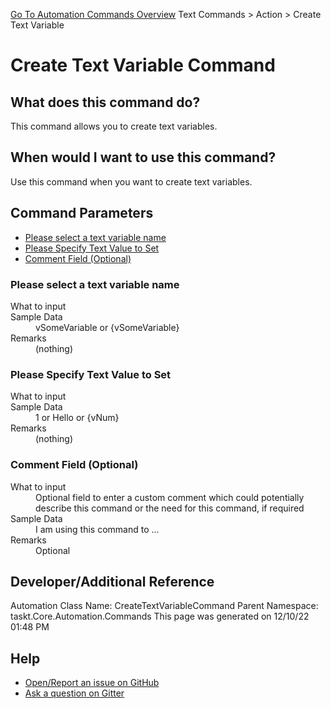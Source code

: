 <!--TITLE: Create Text Variable Command -->
<!-- SUBTITLE: a command in the Text Commands group. -->
[Go To Automation Commands Overview](/automation-commands.md)
Text Commands &gt; Action &gt; Create Text Variable


# Create Text Variable Command


## What does this command do?
This command allows you to create text variables.


## When would I want to use this command?
Use this command when you want to create text variables.


## Command Parameters
- [Please select a text variable name](#param_0)
- [Please Specify Text Value to Set](#param_1)
- [Comment Field (Optional)](#param_2)


<a id="param_0"></a>
### Please select a text variable name


<dl>
<dt>What to input</dt><dd></dd>
<dt>Sample Data</dt><dd>vSomeVariable or {vSomeVariable}</dd>
<dt>Remarks</dt><dd>(nothing)</dd>
</dl>




<a id="param_1"></a>
### Please Specify Text Value to Set


<dl>
<dt>What to input</dt><dd></dd>
<dt>Sample Data</dt><dd>1 or Hello or {vNum}</dd>
<dt>Remarks</dt><dd>(nothing)</dd>
</dl>




<a id="param_2"></a>
### Comment Field (Optional)


<dl>
<dt>What to input</dt><dd>Optional field to enter a custom comment which could potentially describe this command or the need for this command, if required</dd>
<dt>Sample Data</dt><dd>I am using this command to ...</dd>
<dt>Remarks</dt><dd>Optional</dd>
</dl>




## Developer/Additional Reference
Automation Class Name: CreateTextVariableCommand
Parent Namespace: taskt.Core.Automation.Commands
This page was generated on 12/10/22 01:48 PM


## Help
- [Open/Report an issue on GitHub](https://github.com/rcktrncn/taskt/issues/new)
- [Ask a question on Gitter](https://gitter.im/taskt-rpa/Lobby)
